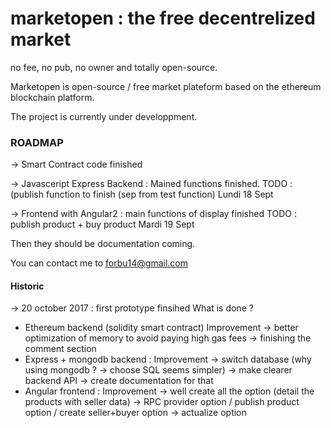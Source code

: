 # marketopen : the free decentrelized market
no fee, no pub, no owner and totally open-source.

Marketopen is open-source / free market plateform based on the ethereum blockchain platform.

The project is currently under developpment.

### ROADMAP

-> Smart Contract code finished

-> Javasceript Express Backend : Mained functions finished.
TODO :
(publish function to finish (sep from test function)
Lundi 18 Sept

-> Frontend with Angular2 : main functions of display finished
TODO : publish product + buy product
Mardi 19 Sept

Then they should be documentation coming.

You can contact me to forbu14@gmail.com

#### Historic

 -> 20 october 2017 : first prototype finsihed
 What is done ?
  - Ethereum backend (solidity smart contract)
      Improvement -> better optimization of memory to avoid paying high gas fees
                  -> finishing the comment section
  - Express + mongodb backend : 
      Improvement -> switch database (why using mongodb ? -> choose SQL seems simpler)
                  -> make clearer backend API -> create documentation for that
  - Angular frontend : 
      Improvement -> well create all the option (detail the products with seller data)
                  -> RPC provider option / publish product option / create seller+buyer option
                  -> actualize option

